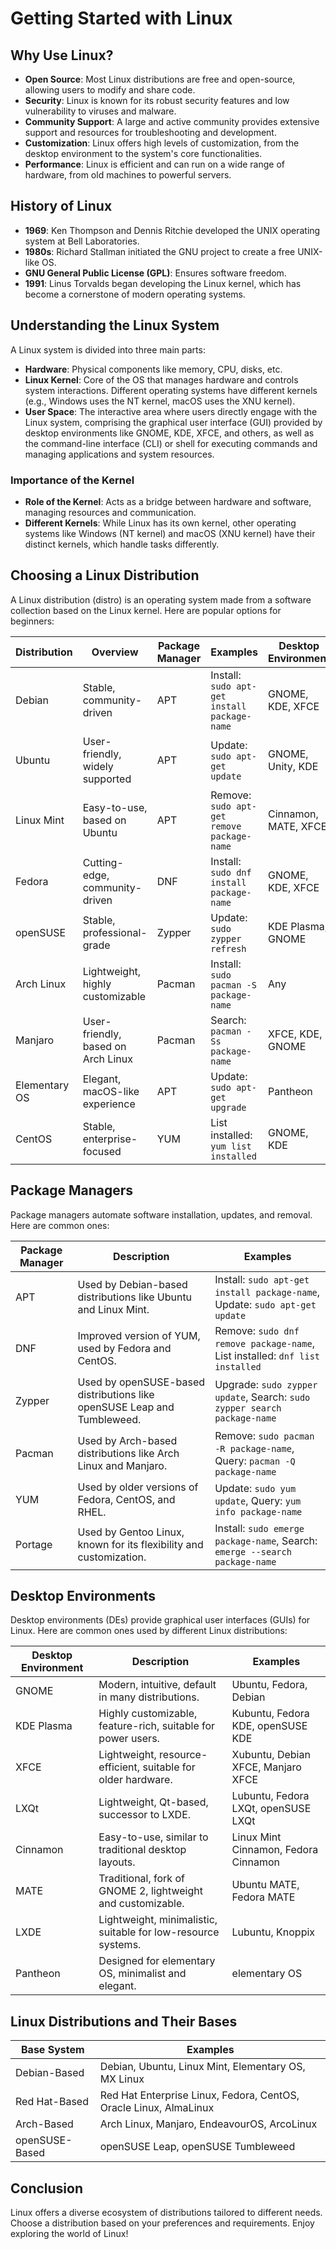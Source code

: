 
# Getting Started with Linux


## Why Use Linux?

- **Open Source**: Most Linux distributions are free and open-source, allowing users to modify and share code.
- **Security**: Linux is known for its robust security features and low vulnerability to viruses and malware.
- **Community Support**: A large and active community provides extensive support and resources for troubleshooting and development.
- **Customization**: Linux offers high levels of customization, from the desktop environment to the system's core functionalities.
- **Performance**: Linux is efficient and can run on a wide range of hardware, from old machines to powerful servers.


## History of Linux

- **1969**: Ken Thompson and Dennis Ritchie developed the UNIX operating system at Bell Laboratories.
- **1980s**: Richard Stallman initiated the GNU project to create a free UNIX-like OS.
- **GNU General Public License (GPL)**: Ensures software freedom.
- **1991**: Linus Torvalds began developing the Linux kernel, which has become a cornerstone of modern operating systems.



## Understanding the Linux System

A Linux system is divided into three main parts:
- **Hardware**: Physical components like memory, CPU, disks, etc.
- **Linux Kernel**: Core of the OS that manages hardware and controls system interactions. Different operating systems have different kernels (e.g., Windows uses the NT kernel, macOS uses the XNU kernel).
- **User Space**: The interactive area where users directly engage with the Linux system, comprising the graphical user interface (GUI) provided by desktop environments like GNOME, KDE, XFCE, and others, as well as the command-line interface (CLI) or shell for executing commands and managing applications and system resources.

### Importance of the Kernel

- **Role of the Kernel**: Acts as a bridge between hardware and software, managing resources and communication.
- **Different Kernels**: While Linux has its own kernel, other operating systems like Windows (NT kernel) and macOS (XNU kernel) have their distinct kernels, which handle tasks differently.

## Choosing a Linux Distribution

A Linux distribution (distro) is an operating system made from a software collection based on the Linux kernel. Here are popular options for beginners:

| Distribution     | Overview                               | Package Manager  | Examples                                                                  | Desktop Environment | Uses                              |
|------------------|----------------------------------------|------------------|---------------------------------------------------------------------------|---------------------|-----------------------------------|
| Debian           | Stable, community-driven                | APT              | Install: `sudo apt-get install package-name`                              | GNOME, KDE, XFCE    | General-purpose, servers          |
| Ubuntu           | User-friendly, widely supported         | APT              | Update: `sudo apt-get update`                                             | GNOME, Unity, KDE   | Desktops, laptops, servers        |
| Linux Mint       | Easy-to-use, based on Ubuntu            | APT              | Remove: `sudo apt-get remove package-name`                                | Cinnamon, MATE, XFCE| Desktops, laptops                  |
| Fedora           | Cutting-edge, community-driven          | DNF              | Install: `sudo dnf install package-name`                                  | GNOME, KDE, XFCE    | Desktops, laptops                  |
| openSUSE         | Stable, professional-grade              | Zypper           | Update: `sudo zypper refresh`                                             | KDE Plasma, GNOME   | Desktops, laptops, servers         |
| Arch Linux       | Lightweight, highly customizable        | Pacman           | Install: `sudo pacman -S package-name`                                    | Any                | Experienced users, customization   |
| Manjaro          | User-friendly, based on Arch Linux      | Pacman           | Search: `pacman -Ss package-name`                                         | XFCE, KDE, GNOME    | Desktops, laptops                  |
| Elementary OS    | Elegant, macOS-like experience          | APT              | Update: `sudo apt-get upgrade`                                            | Pantheon           | Desktops, laptops                  |
| CentOS           | Stable, enterprise-focused              | YUM              | List installed: `yum list installed`                                       | GNOME, KDE         | Servers, enterprise environments   |

## Package Managers

Package managers automate software installation, updates, and removal. Here are common ones:

| Package Manager  | Description                                                                              | Examples                                                                                           |
|------------------|------------------------------------------------------------------------------------------|----------------------------------------------------------------------------------------------------|
| APT              | Used by Debian-based distributions like Ubuntu and Linux Mint.                            | Install: `sudo apt-get install package-name`, Update: `sudo apt-get update`                          |
| DNF              | Improved version of YUM, used by Fedora and CentOS.                                        | Remove: `sudo dnf remove package-name`, List installed: `dnf list installed`                         |
| Zypper           | Used by openSUSE-based distributions like openSUSE Leap and Tumbleweed.                    | Upgrade: `sudo zypper update`, Search: `sudo zypper search package-name`                             |
| Pacman           | Used by Arch-based distributions like Arch Linux and Manjaro.                              | Remove: `sudo pacman -R package-name`, Query: `pacman -Q package-name`                               |
| YUM              | Used by older versions of Fedora, CentOS, and RHEL.                                        | Update: `sudo yum update`, Query: `yum info package-name`                                            |
| Portage          | Used by Gentoo Linux, known for its flexibility and customization.                          | Install: `sudo emerge package-name`, Search: `emerge --search package-name`                           |

## Desktop Environments

Desktop environments (DEs) provide graphical user interfaces (GUIs) for Linux. Here are common ones used by different Linux distributions:

| Desktop Environment | Description                                                                                            | Examples                                       |
|---------------------|--------------------------------------------------------------------------------------------------------|------------------------------------------------|
| GNOME               | Modern, intuitive, default in many distributions.                                                      | Ubuntu, Fedora, Debian                         |
| KDE Plasma          | Highly customizable, feature-rich, suitable for power users.                                            | Kubuntu, Fedora KDE, openSUSE KDE              |
| XFCE                | Lightweight, resource-efficient, suitable for older hardware.                                            | Xubuntu, Debian XFCE, Manjaro XFCE             |
| LXQt                | Lightweight, Qt-based, successor to LXDE.                                                               | Lubuntu, Fedora LXQt, openSUSE LXQt            |
| Cinnamon            | Easy-to-use, similar to traditional desktop layouts.                                                    | Linux Mint Cinnamon, Fedora Cinnamon            |
| MATE                | Traditional, fork of GNOME 2, lightweight and customizable.                                             | Ubuntu MATE, Fedora MATE                        |
| LXDE                | Lightweight, minimalistic, suitable for low-resource systems.                                            | Lubuntu, Knoppix                                |
| Pantheon            | Designed for elementary OS, minimalist and elegant.                                                     | elementary OS                                   |


## Linux Distributions and Their Bases

| Base System       | Examples                        |
|-------------------|---------------------------------|
| Debian-Based      | Debian, Ubuntu, Linux Mint, Elementary OS, MX Linux             |
| Red Hat-Based     | Red Hat Enterprise Linux, Fedora, CentOS, Oracle Linux, AlmaLinux |
| Arch-Based        | Arch Linux, Manjaro, EndeavourOS, ArcoLinux                        |
| openSUSE-Based    | openSUSE Leap, openSUSE Tumbleweed                               |

## Conclusion

Linux offers a diverse ecosystem of distributions tailored to different needs. Choose a distribution based on your preferences and requirements. Enjoy exploring the world of Linux!
